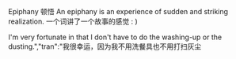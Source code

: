 Epiphany 顿悟
An epiphany is an experience of sudden and striking realization.
一个词讲了一个故事的感觉 : )

I&apos;m very fortunate in that I don&apos;t have to do the washing-up or the dusting.","tran":"我很幸运，因为我不用洗餐具也不用打扫灰尘

